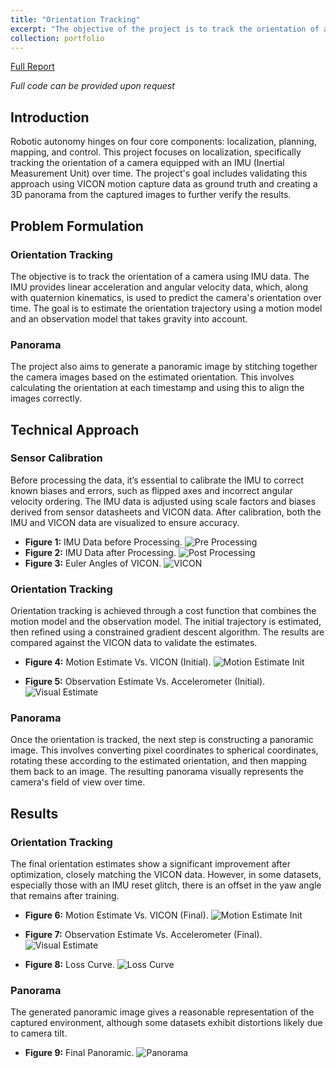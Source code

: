 ```yaml
---
title: "Orientation Tracking"
excerpt: "The objective of the project is to track the orientation of a rigid body given sensor measurements by performing projected gradient descent and to generate a panorama by linking camera readings with rotations based on timestamps.<br/><img src='/images/pano9.png'>"
collection: portfolio
---
```

[Full Report](/files/Project_1_ECE_276A.pdf)

*Full code can be provided upon request*
## Introduction
Robotic autonomy hinges on four core components: localization, planning, mapping, and control. This project focuses on localization, specifically tracking the orientation of a camera equipped with an IMU (Inertial Measurement Unit) over time. The project's goal includes validating this approach using VICON motion capture data as ground truth and creating a 3D panorama from the captured images to further verify the results.

## Problem Formulation

### Orientation Tracking
The objective is to track the orientation of a camera using IMU data. The IMU provides linear acceleration and angular velocity data, which, along with quaternion kinematics, is used to predict the camera's orientation over time. The goal is to estimate the orientation trajectory using a motion model and an observation model that takes gravity into account.

### Panorama
The project also aims to generate a panoramic image by stitching together the camera images based on the estimated orientation. This involves calculating the orientation at each timestamp and using this to align the images correctly.

## Technical Approach

### Sensor Calibration
Before processing the data, it’s essential to calibrate the IMU to correct known biases and errors, such as flipped axes and incorrect angular velocity ordering. The IMU data is adjusted using scale factors and biases derived from sensor datasheets and VICON data. After calibration, both the IMU and VICON data are visualized to ensure accuracy.

- **Figure 1:** IMU Data before Processing.
  ![Pre Processing](/images/IMU_init.png)
- **Figure 2:** IMU Data after Processing.
  ![Post Processing](/images/IMU_final.png)
- **Figure 3:** Euler Angles of VICON.
  ![VICON](/images/VIC.png)

### Orientation Tracking
Orientation tracking is achieved through a cost function that combines the motion model and the observation model. The initial trajectory is estimated, then refined using a constrained gradient descent algorithm. The results are compared against the VICON data to validate the estimates.


  - **Figure 4:** Motion Estimate Vs. VICON (Initial).
  ![Motion Estimate Init](/images/motion_vic_init.png)

  - **Figure 5:** Observation Estimate Vs. Accelerometer (Initial).
  ![Visual Estimate](/images/observation_acc_init.png)

### Panorama
Once the orientation is tracked, the next step is constructing a panoramic image. This involves converting pixel coordinates to spherical coordinates, rotating these according to the estimated orientation, and then mapping them back to an image. The resulting panorama visually represents the camera's field of view over time.

## Results

### Orientation Tracking
The final orientation estimates show a significant improvement after optimization, closely matching the VICON data. However, in some datasets, especially those with an IMU reset glitch, there is an offset in the yaw angle that remains after training.

- **Figure 6:** Motion Estimate Vs. VICON (Final).
  ![Motion Estimate Init](/images/motion_vic_final.png)

- **Figure 7:** Observation Estimate Vs. Accelerometer (Final).
  ![Visual Estimate](/images/observation_acc_final.png)
- **Figure 8:** Loss Curve.
  ![Loss Curve](/images/lost_curve.png)

### Panorama
The generated panoramic image gives a reasonable representation of the captured environment, although some datasets exhibit distortions likely due to camera tilt.
- **Figure 9:** Final Panoramic.
  ![Panorama](/images/pano9.png)

<!-- ## Figures

- **Figure 1:** IMU Data before Processing.
  ![Pre Processing](/images/IMU_init.png)
- **Figure 2:** IMU Data after Processing.
  ![Post Processing](/images/IMU_final.png)
- **Figure 3:** Euler Angles of VICON.
  ![VICON](/images/VIC.png)
- **Figure 4:** Motion Estimate Vs. VICON (Initial).
  ![Motion Estimate Init](/images/motion_vic_init.png)
- **Figure 5:** Motion Estimate Vs. VICON (Final).
  ![Motion Estimate Init](/images/motion_vic_final.png)
- **Figure 6:** Observation Estimate Vs. Accelerometer (Initial).
  ![Visual Estimate](/images/observation_acc_init.png)
- **Figure 7:** Observation Estimate Vs. Accelerometer (Final).
  ![Visual Estimate](/images/observation_acc_final.png)
- **Figure 8:** Loss Curve.
  ![Loss Curve](/images/lost_curve.png)
- **Figure 9:** Final Panoramic.
  ![Panorama](/images/pano9.png) -->

